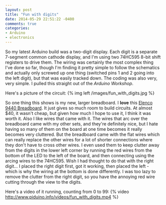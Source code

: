 ```yaml
---
layout: post
title: "Fun with digits"
date: 2014-05-29 22:51:22 -0400
comments: true
categories: 
- Arduino 
- electronics
---
```


So my latest Arduino build was a two-digit display.  Each digit is a separate 7-segment common cathode display, and I'm using two 74HC595 8-bit shift registers to drive them.  The wiring was certainly the most complex thing I've done so far, though I'm finding it pretty simple to follow the schematics and actually only screwed up one thing (switched pins 1 and 2 going into the left digit), but that was easily tracked down.  The coding was also very, very simple.  I pulled this straight out of the *Arduino Workshop*.

Here's a picture of the circuit:
{% img left /images/fun_with_digits.jpg %}

So one thing this shows is my new, larger breadboard.  I **love** this [Elenco 9440 Breadboard](http://www.amazon.com/gp/product/B0002H4W0U/ref=oh_details_o02_s00_i00?ie=UTF8&psc=1).  It just gives so much room to build circuits.  At almost $40, it wasn't cheap, but given how much I hope to use it, I think it was worth it.  Also I like wires that came with it.  The wires that arc over the breadboard came with my other sets, and they're definitely nice, but I hate having so many of them on the board at one time becomes it really becomes very cluttered.  But the breadboard came with the flat wires which can really replace the other wires for a lot of shorter connections where they don't have to cross other wires.  I even used them to keep clutter away from the digits in the lower left corner by running the red wires from the bottom of the LED to the left of the board, and then connecting using the arcing wires to the 74HC595.  Wish I had thought to do that with the right digit...  I placed the right digit first, got it working, then placed the left - which is why the wiring at the bottom is done differently.  I was too lazy to remove the clutter from the right digit, so you have the annoying red wire cutting through the view to the digits.

Here's a video of it running, counting from 0 to 99:
{% video http://www.piduino.info/videos/fun_with_digits.mp4 %}
